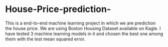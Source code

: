 # House-Price-prediction-
This is a end-to-end machine learning project in which we are prediction the house price. We are using Boston Housing Dataset available on Kagle. I have tested 3 machine learning models in it and chosen the best one among them with the lest mean squared error.

